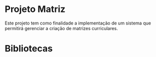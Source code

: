 # Projeto Matriz

Este projeto tem como finalidade a implementação de um sistema que permitirá gerenciar a criação de matrizes curriculares.

# Bibliotecas